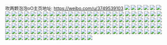 吹两颗泡泡oO主页地址: https://weibo.com/u/3749539103 
![](https://wx4.sinaimg.cn/mw2000/df7d6d1fly1h9h5mezqf6j21a029se81.jpg) 
![](https://wx4.sinaimg.cn/mw2000/df7d6d1fly1h9h5mj677mj20u01hcaiq.jpg) 
![](https://wx4.sinaimg.cn/mw2000/df7d6d1fgy1h9g8x29sctj20u01hch5d.jpg) 
![](https://wx4.sinaimg.cn/mw2000/df7d6d1fgy1h9g8x4gucqj20u01hcat7.jpg) 
![](https://wx4.sinaimg.cn/mw2000/df7d6d1fgy1h9g8x6vv87j20u01i017k.jpg) 
![](https://wx4.sinaimg.cn/mw2000/df7d6d1fgy1h9g8x9p043j20u01hcaps.jpg) 
![](https://wx4.sinaimg.cn/mw2000/df7d6d1fgy1h9g8xbkdugj20u01hcnby.jpg) 
![](https://wx4.sinaimg.cn/mw2000/df7d6d1fgy1h9bmlce2ynj20u00u0qax.jpg) 
![](https://wx4.sinaimg.cn/mw2000/df7d6d1fgy1h9a5g15z8wj20n014wn14.jpg) 
![](https://wx4.sinaimg.cn/mw2000/df7d6d1fgy1h9a5g0955vj20n014wtck.jpg) 
![](https://wx4.sinaimg.cn/mw2000/df7d6d1fgy1h9037lxmm5j20u01hc7kk.jpg) 
![](https://wx4.sinaimg.cn/mw2000/df7d6d1fgy1h9037mt87tj20mh13y7a3.jpg) 
![](https://wx4.sinaimg.cn/mw2000/df7d6d1fgy1h9037pofd9j20n014wjxi.jpg) 
![](https://wx4.sinaimg.cn/mw2000/df7d6d1fgy1h9037rrot7j20n014wwi5.jpg) 
![](https://wx4.sinaimg.cn/mw2000/df7d6d1fgy1h8rw8k11y2j21r03401kz.jpg) 
![](https://wx4.sinaimg.cn/mw2000/df7d6d1fgy1h8rw8v6zeij21gs2luqv5.jpg) 
![](https://wx4.sinaimg.cn/mw2000/df7d6d1fgy1h8rw94k4c1j20xu1fsh5c.jpg) 
![](https://wx4.sinaimg.cn/mw2000/df7d6d1fgy1h8qosgfcfgj21c92ds4qp.jpg) 
![](https://wx4.sinaimg.cn/mw2000/df7d6d1fgy1h8qosh5klzj20n014wq8z.jpg) 
![](https://wx4.sinaimg.cn/mw2000/df7d6d1fgy1h8qosk4j2tj21r03404qq.jpg) 
![](https://wx4.sinaimg.cn/mw2000/df7d6d1fgy1h8qosm8bgyj20n014wq9s.jpg) 
![](https://wx4.sinaimg.cn/mw2000/df7d6d1fgy1h8bo0f5hc3j20n014wk0g.jpg) 
![](https://wx4.sinaimg.cn/mw2000/df7d6d1fgy1h8bo0p73x6j20n014wq90.jpg) 
![](https://wx4.sinaimg.cn/mw2000/df7d6d1fgy1h8bo0qc3juj20n014w7a3.jpg) 
![](https://wx4.sinaimg.cn/mw2000/df7d6d1fgy1h8bo0deby4j20w51b9k4a.jpg) 
![](https://wx4.sinaimg.cn/mw2000/df7d6d1fgy1h874x78gumj20u01hch6y.jpg) 
![](https://wx4.sinaimg.cn/mw2000/df7d6d1fgy1h874x6i6v5j20n014wn98.jpg) 
![](https://wx4.sinaimg.cn/mw2000/df7d6d1fgy1h874x86yfyj20n014wn1f.jpg) 
![](https://wx4.sinaimg.cn/mw2000/df7d6d1fgy1h85xh5dbl8j20n014wtiz.jpg) 
![](https://wx4.sinaimg.cn/mw2000/df7d6d1fgy1h85xh3cqslj20n014wk26.jpg) 
![](https://wx4.sinaimg.cn/mw2000/df7d6d1fgy1h85xh7n8efj20n014wk30.jpg) 
![](https://wx4.sinaimg.cn/mw2000/df7d6d1fgy1h85xgzh6zlj20n014w7et.jpg) 
![](https://wx4.sinaimg.cn/mw2000/df7d6d1fgy1h85xh1l006j20n014w7dj.jpg) 
![](https://wx4.sinaimg.cn/mw2000/df7d6d1fgy1h85xguftekj20n014walf.jpg) 
![](https://wx4.sinaimg.cn/mw2000/df7d6d1fgy1h806r1ic0tj20n014w46j.jpg) 
![](https://wx4.sinaimg.cn/mw2000/df7d6d1fgy1h806r2nyh6j20n014wn4l.jpg) 
![](https://wx4.sinaimg.cn/mw2000/df7d6d1fgy1h806r3lt6tj20n014wtbk.jpg) 
![](https://wx4.sinaimg.cn/mw2000/df7d6d1fgy1h806r0ynj8j20n014wn4z.jpg) 
![](https://wx4.sinaimg.cn/mw2000/df7d6d1fgy1h7plbwi49ij20n014waw1.jpg) 
![](https://wx4.sinaimg.cn/mw2000/df7d6d1fgy1h7plbuwmm4j20n014wws2.jpg) 
![](https://wx4.sinaimg.cn/mw2000/df7d6d1fgy1h7plbvqdl1j20n014wwnf.jpg) 
![](https://wx4.sinaimg.cn/mw2000/df7d6d1fgy1h7plbx5mo7j210j1sztr9.jpg) 
![](https://wx4.sinaimg.cn/mw2000/df7d6d1fgy1h7plbxtc0mj20n014w7fj.jpg) 
![](https://wx4.sinaimg.cn/mw2000/df7d6d1fgy1h7plbtqc09j21a029skjl.jpg) 
![](https://wx4.sinaimg.cn/mw2000/df7d6d1fgy1h7nnhg9j6vj21r0340hdu.jpg) 
![](https://wx4.sinaimg.cn/mw2000/df7d6d1fgy1h7nnh9c0fzj21n82xbnpd.jpg) 
![](https://wx4.sinaimg.cn/mw2000/df7d6d1fgy1h7nnhmejd6j21r03401ky.jpg) 
![](https://wx4.sinaimg.cn/mw2000/df7d6d1fgy1h7nnhv3r3fj21r0340e82.jpg) 
![](https://wx4.sinaimg.cn/mw2000/df7d6d1fgy1h7189jr2njj20n014wjwp.jpg) 
![](https://wx4.sinaimg.cn/mw2000/df7d6d1fgy1h70evflmjvj20n014wdlh.jpg) 
![](https://wx4.sinaimg.cn/mw2000/df7d6d1fgy1h6wwr2f5ubj20n014waku.jpg) 
![](https://wx4.sinaimg.cn/mw2000/df7d6d1fgy1h6wwr5224cj20n014w4bg.jpg) 
![](https://wx4.sinaimg.cn/mw2000/df7d6d1fgy1h6wwr60qt5j20n01dstbd.jpg) 
![](https://wx4.sinaimg.cn/mw2000/df7d6d1fgy1h6wws4afz1j20n014w46x.jpg) 
![](https://wx4.sinaimg.cn/mw2000/df7d6d1fgy1h6pxasoq0jj21a029shdt.jpg) 
![](https://wx4.sinaimg.cn/mw2000/df7d6d1fgy1h6pxanlp8rj20n009edhd.jpg) 
![](https://wx4.sinaimg.cn/mw2000/df7d6d1fgy1h6fr14hyo0j20n014w0zy.jpg) 
![](https://wx4.sinaimg.cn/mw2000/df7d6d1fgy1h6fr1729inj20n014w136.jpg) 
![](https://wx4.sinaimg.cn/mw2000/df7d6d1fgy1h6fqznt8g3j20n014w137.jpg) 
![](https://wx4.sinaimg.cn/mw2000/df7d6d1fgy1h6fqzpdfj3j20n014w0yj.jpg) 
![](https://wx4.sinaimg.cn/mw2000/df7d6d1fgy1h6fqzqs01ej20n014w7ak.jpg) 
![](https://wx4.sinaimg.cn/mw2000/df7d6d1fgy1h6fqyzekv7j21j02ps4qq.jpg) 
![](https://wx4.sinaimg.cn/mw2000/df7d6d1fgy1h6c13gnoz1j20n014wgxd.jpg) 
![](https://wx4.sinaimg.cn/mw2000/df7d6d1fgy1h648ks6ur0j20u01hcqac.jpg) 
![](https://wx4.sinaimg.cn/mw2000/df7d6d1fgy1h648kso457j20u00u00v8.jpg) 
![](https://wx4.sinaimg.cn/mw2000/df7d6d1fgy1h648kriz0sj20n014w44k.jpg) 
![](https://wx4.sinaimg.cn/mw2000/df7d6d1fgy1h648kr06s9j20n014wjux.jpg) 
![](https://wx4.sinaimg.cn/mw2000/df7d6d1fgy1h5x1sj5fmfj20u01ig480.jpg) 
![](https://wx4.sinaimg.cn/mw2000/df7d6d1fgy1h5x1sjrkyej20n014wte8.jpg) 
![](https://wx4.sinaimg.cn/mw2000/df7d6d1fgy1h5ralcii42j20n014wwky.jpg) 
![](https://wx4.sinaimg.cn/mw2000/df7d6d1fgy1h5ralaampvj20n014wdkp.jpg) 
![](https://wx4.sinaimg.cn/mw2000/df7d6d1fgy1h5ral9tk4uj20n014w7ap.jpg) 
![](https://wx4.sinaimg.cn/mw2000/df7d6d1fgy1h5ralb5pdmj20n014wjyb.jpg) 
![](https://wx4.sinaimg.cn/mw2000/df7d6d1fgy1h5ralcupr0j20n014w0ys.jpg) 
![](https://wx4.sinaimg.cn/mw2000/df7d6d1fgy1h5ralc256aj20n014w7c3.jpg) 
![](https://wx4.sinaimg.cn/mw2000/df7d6d1fgy1h5ral94erkj20n014wn2y.jpg) 
![](https://wx4.sinaimg.cn/mw2000/df7d6d1fgy1h5ralarqjnj20n014wjyk.jpg) 
![](https://wx4.sinaimg.cn/mw2000/df7d6d1fgy1h5ralbmtuaj20n014w435.jpg) 
![](https://wx4.sinaimg.cn/mw2000/df7d6d1fgy1h5othoavlpj20n01dsafi.jpg) 
![](https://wx4.sinaimg.cn/mw2000/df7d6d1fgy1h5othowr8aj20u01hcjxd.jpg) 
![](https://wx4.sinaimg.cn/mw2000/df7d6d1fgy1h547r4bjujj21r0340b2a.jpg) 
![](https://wx4.sinaimg.cn/mw2000/df7d6d1fgy1h547sq9t7gj21dj2g319e.jpg) 
![](https://wx4.sinaimg.cn/mw2000/df7d6d1fgy1h547snyvesj21h92mo4qp.jpg) 
![](https://wx4.sinaimg.cn/mw2000/df7d6d1fgy1h547qcd4cij21r0340npe.jpg) 
![](https://wx4.sinaimg.cn/mw2000/df7d6d1fgy1h547r6tcamj20n014wdrn.jpg) 
![](https://wx4.sinaimg.cn/mw2000/df7d6d1fgy1h547s0reafj20n014wtmm.jpg) 
![](https://wx4.sinaimg.cn/mw2000/df7d6d1fgy1h531m80iaij21r0340npe.jpg) 
![](https://wx4.sinaimg.cn/mw2000/df7d6d1fgy1h531kzb3twj217424ohdt.jpg) 
![](https://wx4.sinaimg.cn/mw2000/df7d6d1fgy1h531n580dcj21mx2wr7wi.jpg) 
![](https://wx4.sinaimg.cn/mw2000/df7d6d1fgy1h531n9rnhmj215n2211kx.jpg) 
![](https://wx4.sinaimg.cn/mw2000/df7d6d1fgy1h531nx5mjhj21fj2tl1ky.jpg) 
![](https://wx4.sinaimg.cn/mw2000/df7d6d1fgy1h520svma8ij20u0140wkh.jpg) 
![](https://wx4.sinaimg.cn/mw2000/df7d6d1fgy1h520swzoqqj20u014010x.jpg) 
![](https://wx4.sinaimg.cn/mw2000/df7d6d1fgy1h520sxlvl7j20u01hdwnq.jpg) 
![](https://wx4.sinaimg.cn/mw2000/df7d6d1fgy1h520suxhq4j20u01hck0l.jpg) 
![](https://wx4.sinaimg.cn/mw2000/df7d6d1fgy1h50qk7izdgj20u01hd7e0.jpg) 
![](https://wx4.sinaimg.cn/mw2000/df7d6d1fgy1h50qkbm12kj20u01hcqbj.jpg) 
![](https://wx4.sinaimg.cn/mw2000/df7d6d1fgy1h50qkczkcxj20n014wwin.jpg) 
![](https://wx4.sinaimg.cn/mw2000/df7d6d1fgy1h50qka9y73j20n014wn39.jpg) 
![](https://wx4.sinaimg.cn/mw2000/df7d6d1fgy1h50qkdfxfwj20n014wgqx.jpg) 
![](https://wx4.sinaimg.cn/mw2000/df7d6d1fgy1h50qkau6e3j20u01iegum.jpg) 
![](https://wx4.sinaimg.cn/mw2000/df7d6d1fgy1h50qk8502lj20n014wgsf.jpg) 
![](https://wx4.sinaimg.cn/mw2000/df7d6d1fgy1h50qk8zgbcj20u01hd7dw.jpg) 
![](https://wx4.sinaimg.cn/mw2000/df7d6d1fgy1h4zpxt1myuj20n014waeo.jpg) 
![](https://wx4.sinaimg.cn/mw2000/df7d6d1fgy1h4zpxtoao0j20n014wdnf.jpg) 
![](https://wx4.sinaimg.cn/mw2000/df7d6d1fgy1h4zpz6s0noj20n014wdl2.jpg) 
![](https://wx4.sinaimg.cn/mw2000/df7d6d1fgy1h4zpz86mpcj20n014w7ba.jpg) 
![](https://wx4.sinaimg.cn/mw2000/df7d6d1fgy1h4uz63x8anj20n014waod.jpg) 
![](https://wx4.sinaimg.cn/mw2000/df7d6d1fgy1h4uz64upvaj20n014wk2b.jpg) 
![](https://wx4.sinaimg.cn/mw2000/df7d6d1fgy1h4uz65mbx4j20n014wtj9.jpg) 
![](https://wx4.sinaimg.cn/mw2000/df7d6d1fgy1h4uz66ecrij20n014wdmn.jpg) 
![](https://wx4.sinaimg.cn/mw2000/df7d6d1fgy1h4qa6lx0mej20n014w7ar.jpg) 
![](https://wx4.sinaimg.cn/mw2000/df7d6d1fgy1h4qa6mgov8j20n014w76r.jpg) 
![](https://wx4.sinaimg.cn/mw2000/df7d6d1fgy1h4qa6mzq0oj20n014w46j.jpg) 
![](https://wx4.sinaimg.cn/mw2000/df7d6d1fgy1h4qa6ni4smj20mt14ktb2.jpg) 
![](https://wx4.sinaimg.cn/mw2000/df7d6d1fgy1h4qa6o4x0kj20n014wadt.jpg) 
![](https://wx4.sinaimg.cn/mw2000/df7d6d1fgy1h4qa6op588j20n014w41s.jpg) 
![](https://wx4.sinaimg.cn/mw2000/df7d6d1fgy1h4qa6l7biij20n014wtev.jpg) 
![](https://wx4.sinaimg.cn/mw2000/df7d6d1fgy1h4qa6p793xj20n014w7c2.jpg) 
![](https://wx4.sinaimg.cn/mw2000/df7d6d1fgy1h4qa6pt8wvj20n014wq9z.jpg) 
